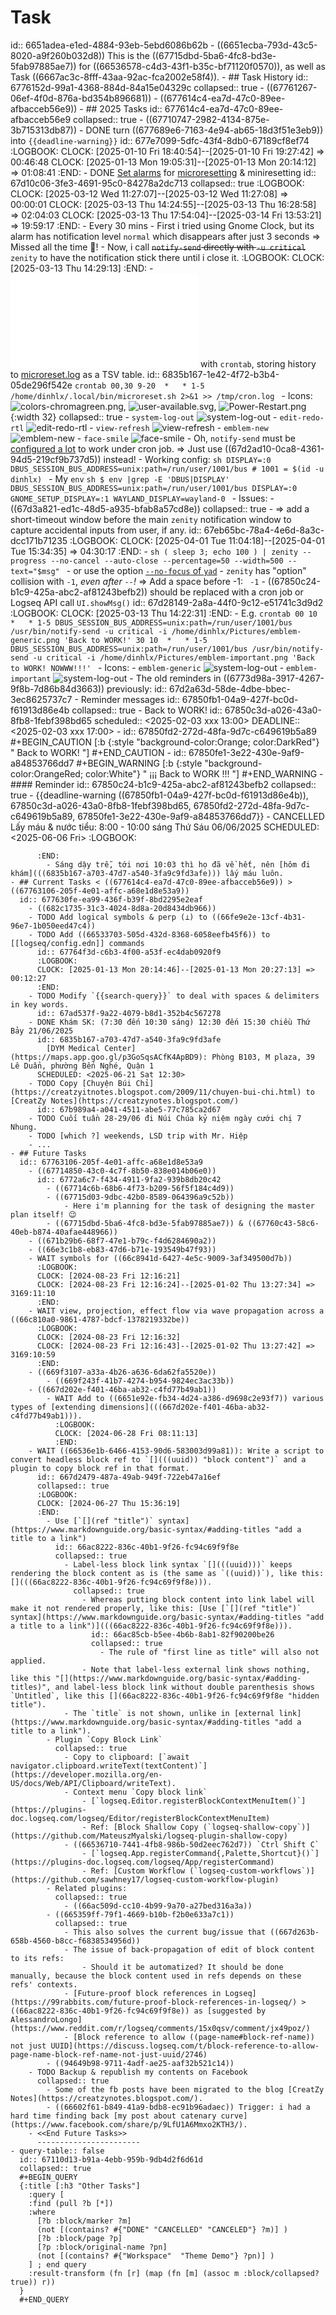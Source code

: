 # Task
id:: 6651adea-e1ed-4884-93eb-5ebd6086b62b
	- ((6651ecba-793d-43c5-8020-a9f260b032d8)) This is the ((67715dbd-5ba6-4fc8-bd3e-5fab97885ae7)) for ((66536578-c4d3-43f1-b35c-bf71120f0570)), as well as Task ((6667ac3c-8fff-43aa-92ac-fca2002e58f4)).
	- ## Task History
	  id:: 6776152d-99a1-4368-884d-84a15e04329c
	  collapsed:: true
		- ((67761267-06ef-4f0d-876a-bd354b896681))
		- ((677614c4-ea7d-47c0-89ee-afbacceb56e9))
	- ## 2025 Tasks
	  id:: 677614c4-ea7d-47c0-89ee-afbacceb56e9
	  collapsed:: true
		- ((67710747-2982-4134-875e-3b715313db87))
		- DONE turn ((677689e6-7163-4e94-ab65-18d3f51e3eb9)) into `{{deadline-warning}}`
		  id:: 677e7099-5dfc-43f4-8db0-67189cf8ef74
		  :LOGBOOK:
		  CLOCK: [2025-01-10 Fri 18:40:54]--[2025-01-10 Fri 19:27:42] =>  00:46:48
		  CLOCK: [2025-01-13 Mon 19:05:31]--[2025-01-13 Mon 20:14:12] =>  01:08:41
		  :END:
		- DONE [Set alarms](((67d102f2-8eb1-440f-8981-abe4d0f1993e))) for [microresetting](((67cff615-ec0d-4831-9851-59410cb89cf1))) & miniresetting
		  id:: 67d10c06-3fe3-4691-95c0-84278a2dc713
		  collapsed:: true
		  :LOGBOOK:
		  CLOCK: [2025-03-12 Wed 11:27:07]--[2025-03-12 Wed 11:27:08] =>  00:00:01
		  CLOCK: [2025-03-13 Thu 14:24:55]--[2025-03-13 Thu 16:28:58] =>  02:04:03
		  CLOCK: [2025-03-13 Thu 17:54:04]--[2025-03-14 Fri 13:53:21] =>  19:59:17
		  :END:
			- Every 30 mins
			- First i tried using Gnome Clock, but its alarm has notification level `normal` which disappears after just 3 seconds ⇒ Missed all the time 🙁!
			- Now, i call ~~`notify-send` directly with `-u critical`~~ `zenity` to have the notification stick there until i close it.
			  :LOGBOOK:
			  CLOCK: [2025-03-13 Thu 14:29:13]
			  :END:
				- ![microreset.sh](../assets/Linux/scripts/microreset.sh) with `crontab`, storing history to [microreset.log](../assets/Will/microreset.log) as a TSV table.
				  id:: 6835b167-1e42-4f72-b3b4-05de296f542e
				  ```crontab
				  00,30 9-20  *   * 1-5 /home/dinhlx/.local/bin/microreset.sh 2>&1 >> /tmp/cron.log
				  ```
				- Icons: ![colors-chromagreen.png](../assets/Will/story/2025-03/colors-chromagreen.png), ![user-available.svg](../assets/Will/story/2025-03/user-available.svg), ![Power-Restart.png](../assets/Will/story/2025-03/Power-Restart.png){:width 32}
				  collapsed:: true
					- `system-log-out` ![system-log-out](../assets/Will/story/2025-03/system-log-out.png)
					- `edit-redo-rtl` ![edit-redo-rtl](../assets/Will/story/2025-03/edit-redo-rtl.png)
					- `view-refresh` ![view-refresh](../assets/Will/story/2025-03/view-refresh.png)
					- `emblem-new` ![emblem-new](../assets/Will/story/2025-03/emblem-new.png)
					- `face-smile` ![face-smile](../assets/Will/story/2025-03/face-smile.png)
				- Oh, `notify-send` must be [configured a lot](https://askubuntu.com/questions/298608/notify-send-doesnt-work-from-crontab) to work under cron job.
				  ⇒ Just use ((67d2ad10-0ca8-4361-94d5-219cf9b737d5)) instead!
					- Working config:
					  ```sh
					  DISPLAY=:0
					  DBUS_SESSION_BUS_ADDRESS=unix:path=/run/user/1001/bus
					  # 1001 = $(id -u dinhlx)
					  ```
					- My `env`
					  ```sh
					  $ env |grep -E 'DBUS|DISPLAY'
					  DBUS_SESSION_BUS_ADDRESS=unix:path=/run/user/1001/bus
					  DISPLAY=:0
					  GNOME_SETUP_DISPLAY=:1
					  WAYLAND_DISPLAY=wayland-0
					  ```
					- Issues:
						- ((67d3a821-ed1c-48d5-a935-bfab8a57cd8e))
						  collapsed:: true
							- ⇒ add a short-timeout window before the main `zenity` notification window to capture accidental inputs from user, if any.
							  id:: 67eb65bc-78a4-4e6d-8a3c-dcc171b71235
							  :LOGBOOK:
							  CLOCK: [2025-04-01 Tue 11:04:18]--[2025-04-01 Tue 15:34:35] =>  04:30:17
							  :END:
								- ```sh
								  ( sleep 3; echo 100 ) |
								  zenity --progress --no-cancel --auto-close --percentage=50 --width=500 --text="$msg"
								  ```
							- or use the option [`--no-focus` of `yad`](((68381caa-5dd1-4a49-8630-4c68674aa0c7)))
						- `zenity` has "option" collision with `-1`, _even after `--`!_ 
						  ⇒ Add a space before -1: ` -1`
			- ((67850c24-b1c9-425a-abc2-af81243befb2)) should be replaced with a cron job or Logseq API call `UI.showMsg()`
			  id:: 67d28149-2a8a-44f0-9c12-e51741c3d9d2
			  :LOGBOOK:
			  CLOCK: [2025-03-13 Thu 14:22:31]
			  :END:
				- E.g.
				  ```crontab
				  00 10  *   * 1-5 DBUS_SESSION_BUS_ADDRESS=unix:path=/run/user/1001/bus /usr/bin/notify-send -u critical -i /home/dinhlx/Pictures/emblem-generic.png 'Back to WORK!'
				  30 10  *   * 1-5 DBUS_SESSION_BUS_ADDRESS=unix:path=/run/user/1001/bus /usr/bin/notify-send -u critical -i /home/dinhlx/Pictures/emblem-important.png 'Back to WORK! NOWWW!!!'
				  ```
				- Icons:
					- `emblem-generic` ![system-log-out](../assets/Will/story/2025-03/emblem-generic.png)
					- `emblem-important` ![system-log-out](../assets/Will/story/2025-03/emblem-important.png)
			- The old reminders in ((6773d98a-3917-4267-9f8b-7d86b84d3663)) previously:
			  id:: 67d2a63d-58de-4dbe-bbec-3ec8625737c7
				- Reminder messages
				  id:: 67850fb1-04a9-427f-bc0d-f61913d86e4b
				  collapsed:: true
					- Back to WORK!
					  id:: 67850c3d-a026-43a0-8fb8-1febf398bd65
					  scheduled:: <2025-02-03 xxx 13:00>
					  DEADLINE:: <2025-02-03 xxx 17:00>
					- id:: 67850fd2-272d-48fa-9d7c-c649619b5a89
					  #+BEGIN_CAUTION
					  [:b {:style "background-color:Orange; color:DarkRed"} " Back to WORK! "]
					  #+END_CAUTION
					- id:: 67850fe1-3e22-430e-9af9-a84853766dd7
					  #+BEGIN_WARNING
					  [:b {:style "background-color:OrangeRed; color:White"} " ¡¡¡ Back to WORK !!! "]
					  #+END_WARNING
				- #### Reminder
				  id:: 67850c24-b1c9-425a-abc2-af81243befb2
				  collapsed:: true
					- {{deadline-warning ((67850fb1-04a9-427f-bc0d-f61913d86e4b)), 67850c3d-a026-43a0-8fb8-1febf398bd65, 67850fd2-272d-48fa-9d7c-c649619b5a89, 67850fe1-3e22-430e-9af9-a84853766dd7}}
		- CANCELLED Lấy máu & nước tiểu: 8:00 - 10:00 sáng Thứ Sáu 06/06/2025
		  SCHEDULED: <2025-06-06 Fri>
		  :LOGBOOK:
		  
		  :END:
			- Sáng dậy trễ, tới nơi 10:03 thì họ đã về hết, nên [hôm đi khám](((6835b167-a703-47d7-a540-3fa9c9fd3afe))) lấy máu luôn.
	- ## Current Tasks < ((677614c4-ea7d-47c0-89ee-afbacceb56e9)) > ((67763106-205f-4e01-affc-a68e1d8e53a9))
	  id:: 677630fe-ea99-436f-b39f-8bd2295e2eaf
		- ((682c1735-31c3-4024-8d8a-20d8434db966))
		- TODO Add logical symbols & perp (⟂) to ((66fe9e2e-13cf-4b31-96e7-1b050eed47c4))
		- TODO Add ((66533703-505d-432d-8368-6058eefb45f6)) to [[logseq/config.edn]] commands
		  id:: 67764f3d-c6b3-4f00-a53f-ec4dab0920f9
		  :LOGBOOK:
		  CLOCK: [2025-01-13 Mon 20:14:46]--[2025-01-13 Mon 20:27:13] =>  00:12:27
		  :END:
		- TODO Modify `{{search-query}}` to deal with spaces & delimiters in key words.
		  id:: 67ad537f-9a22-4079-b8d1-352b4c567278
		- DONE Khám SK: (7:30 đến 10:30 sáng) 12:30 đến 15:30 chiều Thứ Bảy 21/06/2025
		  id:: 6835b167-a703-47d7-a540-3fa9c9fd3afe
		    [DYM Medical Center](https://maps.app.goo.gl/p3GoSqsACfK4ApBD9): Phòng B103, M plaza, 39 Lê Duẩn, phường Bến Nghé, Quận 1
		  SCHEDULED: <2025-06-21 Sat 12:30>
		- TODO Copy [Chuyện Búi Chỉ](https://creatzyitnotes.blogspot.com/2009/11/chuyen-bui-chi.html) to  [CreatZy Notes](https://creatzynotes.blogspot.com/)
		  id:: 67b989a4-a041-4511-abe5-77c785ca2d67
		- TODO Cuối tuần 28-29/06 đi Núi Chúa kỷ niệm ngày cưới chị 7 Nhung.
		- TODO [which ?] weekends, LSD trip with Mr. Hiệp
		- ...
	- ## Future Tasks
	  id:: 67763106-205f-4e01-affc-a68e1d8e53a9
		- ((67714850-43c0-4c7f-8b50-838e014b06e0))
		  id:: 6772a6c7-f434-4911-9fa2-939b8db20c42
			- ((67714c6b-68b6-4f73-b209-56f5f184c4d9))
			- ((67715d03-9dbc-42b0-8589-064396a9c52b))
				- Here i'm planning for the task of designing the master plan itself! 😉
			- ((67715dbd-5ba6-4fc8-bd3e-5fab97885ae7)) & ((67760c43-58c6-40eb-b874-40afae448966))
		- ((671b29b6-68f7-47e1-b79c-f4d6284690a2))
		- ((66e3c1b8-eb83-47d6-b71e-193549b47f93))
		- WAIT symbols for ((66c8941d-6427-4e5c-9009-3af349500d7b))
		  :LOGBOOK:
		  CLOCK: [2024-08-23 Fri 12:16:21]
		  CLOCK: [2024-08-23 Fri 12:16:24]--[2025-01-02 Thu 13:27:34] =>  3169:11:10
		  :END:
		- WAIT view, projection, effect flow via wave propagation across a ((66c810a0-9861-4787-bdcf-1378219332be))
		  :LOGBOOK:
		  CLOCK: [2024-08-23 Fri 12:16:32]
		  CLOCK: [2024-08-23 Fri 12:16:43]--[2025-01-02 Thu 13:27:42] =>  3169:10:59
		  :END:
		- ((669f3107-a33a-4b26-a636-6da62fa5520e))
			- ((669f243f-41b7-4274-b954-9824ec3ac33b))
		- ((667d202e-f401-46ba-ab32-c4fd77b49ab1))
			- WAIT Add to ((6651e92e-fb34-4d24-a386-d9698c2e93f7)) various types of [extending dimensions](((667d202e-f401-46ba-ab32-c4fd77b49ab1))).
			  :LOGBOOK:
			  CLOCK: [2024-06-28 Fri 08:11:13]
			  :END:
		- WAIT ((66536e1b-6466-4153-90d6-583003d99a81)): Write a script to convert headless block ref to `[](((uuid)) "block content")` and a plugin to copy block ref in that format.
		  id:: 667d2479-487a-49ab-949f-722eb47a16ef
		  collapsed:: true
		  :LOGBOOK:
		  CLOCK: [2024-06-27 Thu 15:36:19]
		  :END:
			- Use [`[](ref "title")` syntax](https://www.markdownguide.org/basic-syntax/#adding-titles "add a title to a link")
			  id:: 66ac8222-836c-40b1-9f26-fc94c69f9f8e
			  collapsed:: true
				- Label-less block link syntax `[](((uuid)))` keeps rendering the block content as is (the same as `((uuid))`), like this: [](((66ac8222-836c-40b1-9f26-fc94c69f9f8e))).
				  collapsed:: true
					- Whereas putting block content into link label will make it not rendered properly, like this: [Use [`[](ref "title")` syntax](https://www.markdownguide.org/basic-syntax/#adding-titles "add a title to a link")](((66ac8222-836c-40b1-9f26-fc94c69f9f8e))).
					  id:: 66ac85cb-b5ee-4b6b-8ab1-82f90200be26
					  collapsed:: true
						- The rule of "first line as title" will also not applied.
					- Note that label-less external link shows nothing, like this "[](https://www.markdownguide.org/basic-syntax/#adding-titles)", and label-less block link without double parenthesis shows `Untitled`, like this [](66ac8222-836c-40b1-9f26-fc94c69f9f8e "hidden title").
				- The `title` is not shown, unlike in [external link](https://www.markdownguide.org/basic-syntax/#adding-titles "add a title to a link").
			- Plugin `Copy Block Link`
			  collapsed:: true
				- Copy to clipboard: [`await navigator.clipboard.writeText(textContent)`](https://developer.mozilla.org/en-US/docs/Web/API/Clipboard/writeText).
				- Context menu `Copy block link`
					- [`logseq.Editor.registerBlockContextMenuItem()`](https://plugins-doc.logseq.com/logseq/Editor/registerBlockContextMenuItem)
					- Ref: [Block Shallow Copy (`logseq-shallow-copy`)](https://github.com/MateuszMyalski/logseq-plugin-shallow-copy)
				- ((66536710-7441-4fb8-986b-50d2eec762d7)) `Ctrl Shift C`
					- [`logseq.App.registerCommand{,Palette,Shortcut}()`](https://plugins-doc.logseq.com/logseq/App/registerCommand)
					- Ref: [Custom Workflow (`logseq-custom-workflows`)](https://github.com/sawhney17/logseq-custom-workflow-plugin)
			- Related plugins:
			  collapsed:: true
				- ((66ac509d-cc10-4b99-9a70-a27bed316a3a))
			- ((665359ff-79f1-4669-b10b-f2b0e633a7c1))
			  collapsed:: true
				- This also solves the current bug/issue that ((667d263b-658b-4560-b8cc-f6838534956d))
				- The issue of back-propagation of edit of block content to its refs:
					- Should it be automatized? It should be done manually, because the block content used in refs depends on these refs' contexts.
				- [Future-proof block references in Logseq](https://99rabbits.com/future-proof-block-references-in-logseq/) > ((66ac8222-836c-40b1-9f26-fc94c69f9f8e)) as [suggested by AlessandroLongo](https://www.reddit.com/r/logseq/comments/15x0qsv/comment/jx49poz/)
				- [Block reference to allow ((page-name#block-ref-name)) not just UUID](https://discuss.logseq.com/t/block-reference-to-allow-page-name-block-ref-name-not-just-uuid/2746)
			- ((94649b98-9711-4adf-ae25-aaf32b521c14))
		- TODO Backup & republish my contents on Facebook
		  collapsed:: true
			- Some of the fb posts have been migrated to the blog [CreatZy Notes](https://creatzynotes.blogspot.com/).
			- ((66602f61-b849-41a9-bdb8-ec91b96adaec)) Trigger: i had a hard time finding back [my post about catenary curve](https://www.facebook.com/share/p/9LfU1A6Mmxo2KTH3/).
		- <<End Future Tasks>>
		  -----------------------
	- query-table:: false
	  id:: 67110d13-b91a-4ebb-959b-9db4d2f6d61d
	  collapsed:: true
	  #+BEGIN_QUERY
	  {:title [:h3 "Other Tasks"]
	    :query [ 
	    :find (pull ?b [*])
	    :where
	      [?b :block/marker ?m]
	      (not [(contains? #{"DONE" "CANCELLED" "CANCELED"} ?m)] )
	      [?b :block/page ?p]
	      [?p :block/original-name ?pn]
	      (not [(contains? #{"Workspace"  "Theme Demo"} ?pn)] )
	    ] ; end query
	    :result-transform (fn [r] (map (fn [m] (assoc m :block/collapsed? true)) r))
	  }
	  #+END_QUERY